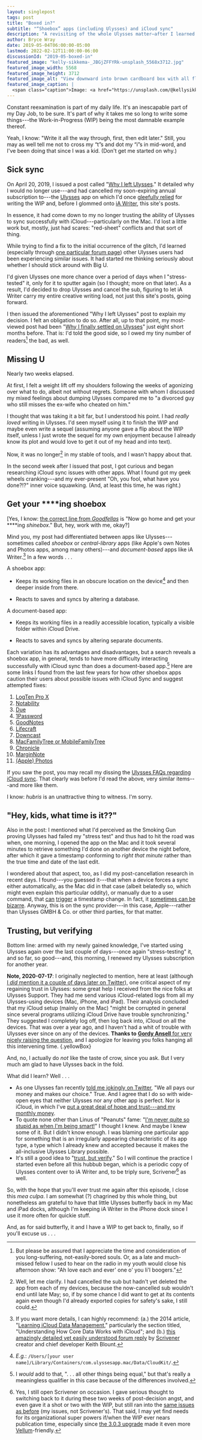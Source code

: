 ```yaml
---
layout: singlepost
tags: post
title: "Boxed in?"
subtitle: "“Shoebox” apps (including Ulysses) and iCloud sync"
description: "A revisiting of the whole Ulysses matter—after I learned some more about “shoebox” apps in general."
author: Bryce Wray
date: 2019-05-04T06:00:00-05:00
lastmod: 2022-02-12T11:00:00-06:00
discussionId: "2019-05-boxed-in"
featured_image: "kelly-sikkema-_JBGjZFFYRk-unsplash_5568x3712.jpg"
featured_image_width: 5568
featured_image_height: 3712
featured_image_alt: "View downward into brown cardboard box with all flaps open"
featured_image_caption: |
  <span class="caption">Image: <a href="https://unsplash.com/@kellysikkema?utm_source=unsplash&amp;utm_medium=referral&amp;utm_content=creditCopyText">Kelly Sikkema</a>; <a href="https://unsplash.com/?utm_source=unsplash&amp;utm_medium=referral&amp;utm_content=creditCopyText">Unsplash</a></span>
---
```


Constant reexamination is part of my daily life. It's an inescapable part of my Day Job, to be sure. It's part of why it takes me so long to write some things---the Work-in-Progress (WIP) being the most damnable example thereof.

Yeah, I know: "Write it all the way through, first, then edit later." Still, you may as well tell me not to cross my “t”s and dot my “i”s in mid-word, and I've been doing that since I was a kid. (Don't get me started on why.)

## Sick sync

On April 20, 2019, I issued a post called "[Why I left Ulysses](/posts/2019/04/why-left-ulysses/)." It detailed why I would no longer use---and had cancelled my soon-expiring annual subscription to---the [Ulysses](https://ulysses.app) app on which I'd once [gleefully relied](/posts/2018/09/why-finally-settled-ulysses/) for writing the WIP and, before I glommed onto [iA Writer](https://ia.net/writer), this site's posts.

In essence, it had come down to my no longer trusting the ability of Ulysses to sync successfully with iCloud---particularly on the Mac. I'd lost a little work but, mostly, just had scares: "red-sheet" conflicts and that sort of thing.

While trying to find a fix to the initial occurrence of the glitch, I'd learned (especially through [one particular forum page](https://talk.macpowerusers.com/t/ulysses-having-issues-with-icloud-sync-15-20-groups-with-sheets-not-downloading/9662)) other Ulysses users had been experiencing similar issues. It had started me thinking seriously about whether I should stick around with Big U.

I'd given Ulysses one more chance over a period of days when I "stress-tested" it, only for it to sputter again (so I thought; more on that later). As a result, I'd decided to drop Ulysses and cancel the sub, figuring to let iA Writer carry my entire creative writing load, not just this site's posts, going forward.

I then issued the aforementioned "Why I left Ulysses" post to explain my decision. I felt an obligation to do so. After all, up to that point, my most-viewed post had been "[Why I finally settled on Ulysses](/posts/2018/09/why-finally-settled-ulysses/)" just eight short months before. That is: I'd told the good side, so I owed my tiny number of readers[^tinyNumber] the bad, as well.

[^tinyNumber]: But please be assured that I appreciate the time and consideration of you long-suffering, not-easily-bored souls. Or, as a late and much-missed fellow I used to hear on the radio in my youth would close his afternoon show: "Ah love each and ever' one o' you li'l boogers."

## Missing U

Nearly two weeks elapsed.

At first, I felt a weight lift off my shoulders following the weeks of agonizing over what to do, albeit not without regrets. Someone with whom I discussed my mixed feelings about dumping Ulysses compared me to "a divorced guy who still misses the ex-wife who cheated on him."

I thought that was taking it a bit far, but I understood his point. I had *really loved* writing in Ulysses. I'd seen myself using it to finish the WIP and maybe even write a sequel (assuming anyone gave a flip about the WIP itself, unless I just wrote the sequel for my own enjoyment because I already know its plot and would love to get it out of my head and into text).

Now, it was no longer[^notUninstalled] in my stable of tools, and I wasn't happy about that.

[^notUninstalled]: Well, let me clarify. I had cancelled the sub but hadn't yet deleted the app from each of my devices, because the now-cancelled sub wouldn't end until late May; so, if by some chance I did want to get at its contents again even though I'd already exported copies for safety's sake, I still could.

In the second week after I issued that post, I got curious and began researching iCloud sync issues with other apps. What I found got my geek wheels cranking---and my ever-present "Oh, you fool, what have you done?!?" inner voice squawking. (And, at least this time, he was right.)

## Get your \*\*\*\*ing shoebox

[Yes, I know: [the correct line from *Goodfellas*](http://www.moviequotedb.com/movies/goodfellas/quote_9863.html) is "Now go home and get your \*\*\*\*ing *shinebox*." But, hey, work with me, okay?]

Mind you, my post had differentiated between apps like Ulysses---sometimes called *shoebox* or *central-library* apps \(like Apple's own Notes and Photos apps, among many others\)---and *document-based* apps like iA Writer.[^centralLib] In a few words&nbsp;.&nbsp;.&nbsp;.

A shoebox app:

- Keeps its working files in an obscure location on the device[^obscLoc] and then deeper inside from there.

- Reacts to saves and syncs by altering a database.

[^obscLoc]: *E.g.*: `/Users/[your user name]/Library/Containers/com.ulyssesapp.mac/Data/CloudKit/`.

A document-based app:

- Keeps its working files in a readily accessible location, typically a visible folder within iCloud Drive.

- Reacts to saves and syncs by altering separate documents.

Each variation has its advantages and disadvantages, but a search reveals a shoebox app, in general, tends to have more difficulty interacting successfully with iCloud sync than does a document-based app.[^otherEqual] Here are some links I found from the last few years for how other shoebox apps caution their users about possible issues with iCloud Sync and suggest attempted fixes:

[^otherEqual]: I *would* add to that, ".&nbsp;.&nbsp;.&nbsp;all other things being equal," but that's really a meaningless qualifier in this case because of the differences involved.

1. [LogTen Pro X](http://help.coradine.com/kb/sync-backup/troubleshooting-icloud-sync)
2. [Notability](https://support.gingerlabs.com/hc/en-us/articles/205688797-Troubleshooting-iCloud-Sync)
3. [Due](https://dueapp.zendesk.com/hc/en-us/search?utf8=%E2%9C%93&query=icloud)
4. [1Password](https://support.1password.com/icloud-troubleshooting/)
5. [GoodNotes](https://support.goodnotes.com/hc/en-us/articles/215102586-My-documents-are-not-uploading-to-iCloud-and-show-arrows-in-the-upper-right)
6. [Lifecraft](https://support.lifecraft.com/hc/en-us/articles/115013307288-Sync-Troubleshooting)
7. [Downcast](https://support.downcast.fm/article/EHYN16oA46-resetting-i-cloud-syncing)
8. [MacFamilyTree or MobileFamilyTree](https://www.syniumsoftware.com/support-article/the-icloud-sync-does-not-work-correctly-what-can-i-do)
9. [Chronicle](http://chronicleapp.com/support/sync/)
10. [MarginNote](https://forum.marginnote.com/t/mac-icloud-sync-thread/92)
11. [(Apple) Photos](https://daringfireball.net/2018/10/icloud_photo_library_start_over)

If you saw the post, you may recall my dissing the [Ulysses FAQs regarding iCloud sync](https://ulysses.app/faq#macos-icloud). That clearly was before I'd read the above, very similar items---and more like them.

I know: *hubris* is an unattractive thing to witness. I'm sorry.

[^centralLib]: If you want more details, I can highly recommend: (a.) the 2014 article, "[Learning iCloud Data Management](https://apprize.info/apple/icloud/11.html)," particularly the section titled, "Understanding How Core Data Works with iCloud"; and (b.) [this amazingly detailed yet easily understood forum reply](https://www.literatureandlatte.com/forum/viewtopic.php?p=244405#p244405) by [Scrivener](https://www.literatureandlatte.com/scrivener/overview) creator and chief developer Keith Blount.

## "Hey, kids, what time is it??"

Also in the post: I mentioned what I'd perceived as the Smoking Gun proving Ulysses had failed my "stress test" and thus had to hit the road was when, one morning, I opened the app on the Mac and it took several minutes to retrieve something I'd done on another device the night before, after which it gave a timestamp conforming to *right that minute* rather than the true time and date of the last edit.

I wondered about that aspect, too, as I did my post-cancellation research in recent days. I found---you guessed it---that when a device forces a sync either automatically, as the Mac did in that case (albeit belatedly so, which might even explain this particular oddity), or manually due to a user command, that [can](http://forums.storyist.com/topic/2987-syncing-problems-is-it-just-me/?do=findComment&comment=19938) [trigger](https://www.reddit.com/r/bearapp/comments/7i4s4s/manual_sync_notes_without_icloud/) a timestamp change. In fact, it [sometimes can be bizarre](https://discussions.apple.com/thread/8553656). Anyway, this is on the sync provider---in this case, Apple---rather than Ulysses GMBH &amp; Co. or other third parties, for that matter.

## Trusting, but verifying

Bottom line: armed with my newly gained knowledge, I've started using Ulysses again over the last couple of days---once again "stress-testing" it, and so far, so good---and, this morning, I renewed my Ulysses subscription for another year.

**Note, 2020-07-17**: I originally neglected to mention, here at least (although [I *did* mention it a couple of days later on Twitter](https://twitter.com/BryceWrayTX/status/1125567578376683525)), one critical aspect of my regaining trust in Ulysses: some great help I received from the nice folks at Ulysses Support. They had me send various iCloud-related logs from all my Ulysses-using devices (Mac, iPhone, and iPad). Their analysis concluded that my iCloud setup (mainly on the Mac) "might be corrupted in general since several programs utilizing iCloud Drive have trouble synchronizing." They suggested I completely log off, then log back into, iCloud on all the devices. That was over a year ago, and I haven't had a whit of trouble with Ulysses ever since on any of the devices. **Thanks to** [**Gordy Ansell** for very nicely raising the question](https://gordonansell.com/ulysses-icloud-sync-problem-further-information), and I apologize for leaving you folks hanging all this intervening time.
{.yellowBox}

And, no, I actually do *not* like the taste of crow, since you ask. But I very much am glad to have Ulysses back in the fold.

What did I learn? Well&nbsp;.&nbsp;.&nbsp;.

- As one Ulysses fan recently [told me jokingly on Twitter](https://twitter.com/craigdwarhurst/status/1120633985481285633), "We all pays our money and makes our choice." True. And I agree that I do so with wide-open eyes that neither Ulysses nor any other app is perfect. Nor is iCloud, in which I've [put a great deal of hope and trust---and my monthly money](/posts/2019/02/back-up-jack/).
- To quote none other than Linus of "Peanuts" fame: "[I'm never quite so stupid as when I'm being smart!](https://www.pinterest.com/pin/4574037096083898)" I thought I knew. And maybe I knew some of it. But I didn't know enough. I was blaming one particular app for something that is an irregularly appearing characteristic of its app type, a type which I already knew and accepted because it makes the all-inclusive Ulysses Library possible.
- It's still a good idea to "[trust, but verify](https://en.wikipedia.org/wiki/Trust,_but_verify)." So I will continue the practice I started even before all this hubbub began, which is a periodic copy of Ulysses content over to iA Writer and, to be triply sure, Scrivener[^ScrivStill] as well.

[^ScrivStill]: Yes, I still open Scrivener on occasion. I gave serious thought to switching back to it during these two weeks of post-decision angst, and even gave it a shot or two with the WIP, but still ran into the [same issues as before](/posts/2018/09/why-finally-settled-ulysses/) (my issues, not Scrivener's). That said, I may yet find needs for its organizational super powers if/when the WIP ever nears publication time, especially since [the 3.0.3 upgrade](https://www.literatureandlatte.com/export-to-vellum) made it even more [Vellum](https://vellum.pub)-friendly.

So, with the hope that you'll ever trust me again after this episode, I close this *mea culpa*. I am somewhat (?) chagrined by this whole thing, but nonetheless am grateful to have that little Ulysses butterfly back in my Mac and iPad docks, although I'm keeping iA Writer in the iPhone dock since I use it more often for quickie stuff.

And, as for said butterfly, it and I have a WIP to get back to, finally, so if you'll excuse us&nbsp;.&nbsp;.&nbsp;.
